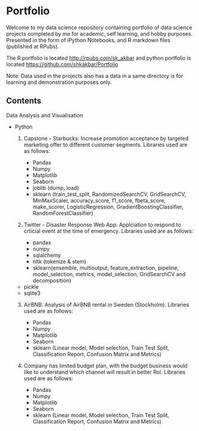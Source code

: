 # Portfolio


Welcome to my data science repository containing portfolio of data science projects completed by me for academic, self learning, and hobby purposes. Presented in the form of iPython Notebooks, and R markdown files (published at RPubs).

The R portfolio is located http://rpubs.com/sk_akbar and python portfolio is located https://github.com/shkakbar/Portfolio

Note: Data used in the projects also has a data in a same directory is for learning and demonstration purposes only.

## Contents

Data Analysis and Visualisation
* Python
  1) Capstone - Starbucks: Increase promotion acceptance by targeted marketing offer to different customer segments. Libraries used are as follows:
     - Pandas
     - Numpy
     - Matplotlib
     - Seaborn
     - joblib (dump, load)
     - sklearn (train_test_split, RandomizedSearchCV, GridSearchCV, MinMaxScaler, accuracy_score, f1_score, fbeta_score, make_scorer, LogisticRegression, GradientBoostingClassifier, RandomForestClassifier)

  2) Twitter - Disaster Response Web App: Applciation to respond to crticial event at the time of emergency. Libraries used are as follows:
     - pandas
     - numpy
     - sqlalchemy
     - nltk (tokenize & stem)
     - sklearn(ensemble, multioutput, feature_extraction, pipeline, model_selection, metrics, model_selection, GridSearchCV and decomposition)
    - pickle
    - sqlite3

  3) AirBNB: Analysis of AirBNB rental in Sweden (Stockholm). Libraries used are as follows:
     - Pandas
     - Numpy
     - Matplotlib
     - Seaborn
     - sklearn (Linear model, Model selection, Train Test Split, Classification Report, Confusion Matrix and Metrics)

  4) Company has limited budget plan, with the budget business would like to understand which channel will result in better RoI. Libraries used are as follows:
     - Pandas
     - Numpy
     - Matplotlib
     - Seaborn
     - sklearn (Linear model, Model selection, Train Test Split, Classification Report, Confusion Matrix and Metrics)
